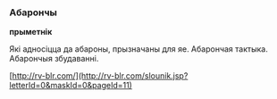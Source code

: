 ### Абарончы
**прыметнік**

Які адносіцца да абароны, прызначаны для яе. Абарончая тактыка. Абарончыя збудаванні.

<a rel="author">[http://rv-blr.com/](http://rv-blr.com/slounik.jsp?letterId=0&maskId=0&pageId=11)</a>
